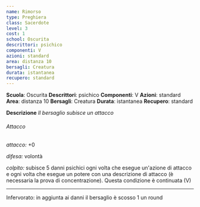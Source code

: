 ```yaml
---
name: Rimorso
type: Preghiera
class: Sacerdote
level: 3
cost: 1
school: Oscurita
descrittori: psichico
componenti: V
azioni: standard
area: distanza 10
bersagli: Creatura
durata: istantanea
recupero: standard
---
```

**Scuola**: Oscurita
**Descrittori**: psichico
**Componenti**: V
**Azioni**: standard
**Area**: distanza 10
**Bersagli**: Creatura
**Durata**: istantanea
**Recupero**: standard

**Descrizione**
*Il bersaglio subisce un attacco*

###### Attacco

*attacco:* +0

*difesa:* volontà

*colpito:* subisce 5 danni psichici ogni volta che esegue un'azione di attacco e ogni volta che esegue un potere con una descrizione di attacco (è necessaria la prova di concentrazione). Questa condizione è continuata (V)

---

Infervorato: in aggiunta ai danni il bersaglio è scosso 1 un round